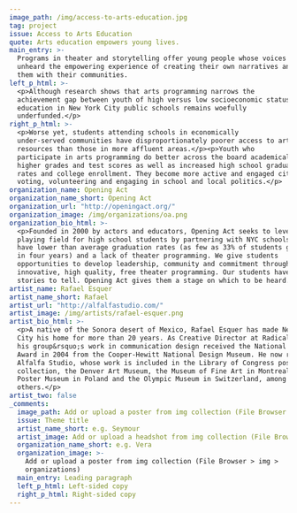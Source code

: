 ```yaml
---
image_path: /img/access-to-arts-education.jpg
tag: project
issue: Access to Arts Education
quote: Arts education empowers young lives.
main_entry: >-
  Programs in theater and storytelling offer young people whose voices are often
  unheard the empowering experience of creating their own narratives and sharing
  them with their communities.
left_p_html: >-
  <p>Although research shows that arts programming narrows the
  achievement gap between youth of high versus low socioeconomic status, arts
  education in New York City public schools remains woefully
  underfunded.</p>
right_p_html: >-
  <p>Worse yet, students attending schools in economically
  under-served communities have disproportionately poorer access to arts
  resources than those in more affluent areas.</p><p>Youth who
  participate in arts programming do better across the board academically, with
  higher grades and test scores as well as increased high school graduation
  rates and college enrollment. They become more active and engaged citizens by
  voting, volunteering and engaging in school and local politics.</p>
organization_name: Opening Act
organization_name_short: Opening Act
organization_url: "http://openingact.org/"
organization_image: /img/organizations/oa.png
organization_bio_html: >-
  <p>Founded in 2000 by actors and educators, Opening Act seeks to level the
  playing field for high school students by partnering with NYC schools that
  have lower than average graduation rates (as few as 33% of students graduating
  in four years) and a lack of theater programming. We give students
  opportunities to develop leadership, community and commitment through
  innovative, high quality, free theater programming. Our students have powerful
  stories to tell. Opening Act gives them a stage on which to be heard.</p>
artist_name: Rafael Esquer
artist_name_short: Rafael
artist_url: "http://alfalfastudio.com/"
artist_image: /img/artists/rafael-esquer.png
artist_bio_html: >-
  <p>A native of the Sonora desert of Mexico, Rafael Esquer has made New York
  City his home for more than 20 years. As Creative Director at Radical Media,
  his group&rsquo;s work in communication design received the National Design
  Award in 2004 from the Cooper-Hewitt National Design Museum. He now runs
  Alfalfa Studio, whose work is included in the Library of Congress poster
  collection, the Denver Art Museum, the Museum of Fine Art in Montreal, the
  Poster Museum in Poland and the Olympic Museum in Switzerland, among
  others.</p>
artist_two: false
_comments:
  image_path: Add or upload a poster from img collection (File Browser > img > partners)
  issue: Theme title
  artist_name_short: e.g. Seymour
  artist_image: Add or upload a headshot from img collection (File Browser > img > artists)
  organization_name_short: e.g. Vera
  organization_image: >-
    Add or upload a poster from img collection (File Browser > img >
    organizations)
  main_entry: Leading paragraph
  left_p_html: Left-sided copy
  right_p_html: Right-sided copy
---
```

